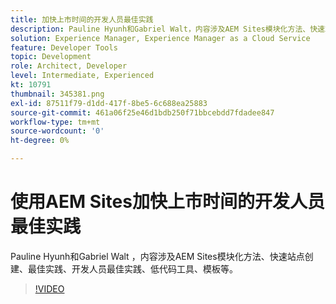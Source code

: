 ```yaml
---
title: 加快上市时间的开发人员最佳实践
description: Pauline Hyunh和Gabriel Walt，内容涉及AEM Sites模块化方法、快速站点创建、最佳实践……开发人员最佳实践、低代码工具、模板等。 （应为 60 至 160 个字符，但实为 177 个字符）
solution: Experience Manager, Experience Manager as a Cloud Service
feature: Developer Tools
topic: Development
role: Architect, Developer
level: Intermediate, Experienced
kt: 10791
thumbnail: 345381.png
exl-id: 87511f79-d1dd-417f-8be5-6c688ea25883
source-git-commit: 461a06f25e46d1bdb250f71bbcebdd7fdadee847
workflow-type: tm+mt
source-wordcount: '0'
ht-degree: 0%

---
```



# 使用AEM Sites加快上市时间的开发人员最佳实践

Pauline Hyunh和Gabriel Walt ，内容涉及AEM Sites模块化方法、快速站点创建、最佳实践、开发人员最佳实践、低代码工具、模板等。

>[!VIDEO](https://video.tv.adobe.com/v/345381/?quality=12&learn=on)
